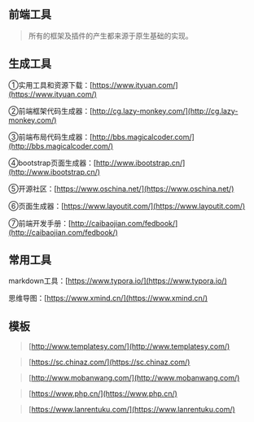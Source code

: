 ## 前端工具
> 所有的框架及插件的产生都来源于原生基础的实现。

## 生成工具

①实用工具和资源下载：[https://www.ityuan.com/](https://www.ityuan.com/)

②前端框架代码生成器：[http://cg.lazy-monkey.com/](http://cg.lazy-monkey.com/)

③前端布局代码生成器：[http://bbs.magicalcoder.com/](http://bbs.magicalcoder.com/)

④bootstrap页面生成器：[http://www.ibootstrap.cn/](http://www.ibootstrap.cn/)

⑤开源社区：[https://www.oschina.net/](https://www.oschina.net/)

⑥页面生成器：[https://www.layoutit.com/](https://www.layoutit.com/)

⑦前端开发手册：[http://caibaojian.com/fedbook/](http://caibaojian.com/fedbook/)

## 常用工具

markdown工具：[https://www.typora.io/](https://www.typora.io/)

思维导图：[https://www.xmind.cn/](https://www.xmind.cn/)

## 模板

> [http://www.templatesy.com/](http://www.templatesy.com/)

> [https://sc.chinaz.com/](https://sc.chinaz.com/)

> [http://www.mobanwang.com/](http://www.mobanwang.com/)

> [https://www.php.cn/](https://www.php.cn/)

> [https://www.lanrentuku.com/](https://www.lanrentuku.com/)